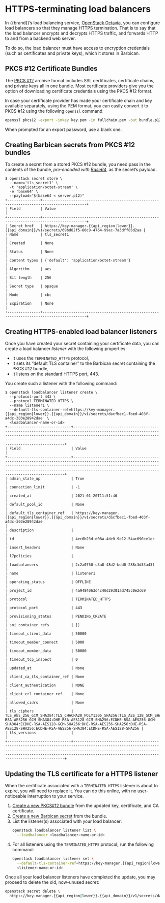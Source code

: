 # HTTPS-terminating load balancers

In {{brand}}’s load balancing service, [OpenStack Octavia](https://docs.openstack.org/octavia/latest/), you can configure load balancers so that they manage HTTPS termination.
That is to say that the load balancer encrypts and decrypts HTTPS traffic, and forwards HTTP to and from a backend web server.

To do so, the load balancer must have access to encryption credentials (such as certificates and private keys), which it stores in Barbican.


## PKCS #12 Certificate Bundles

The [PKCS #12](https://en.wikipedia.org/wiki/PKCS_12) archive format includes SSL certificates, certificate chains, and private keys all in one bundle.
Most certificate providers give you the option of downloading certificate credentials using the PKCS #12 format.

In case your certificate provider has made your certificate chain and key available separately, using the PEM format, you can easily convert it to PKCS #12 using the following `openssl` command:

```bash
openssl pkcs12 -export -inkey key.pem -in fullchain.pem -out bundle.p12
```

When prompted for an export password, use a blank one.


## Creating Barbican secrets from PKCS #12 bundles

To create a secret from a stored PKCS #12 bundle, you need pass in the contents of the bundle, *pre-encoded with [Base64](https://en.wikipedia.org/wiki/Base64)*, as the secret’s payload.

```console
$ openstack secret store \
  --name='tls_secret1' \
  -t 'application/octet-stream' \
  -e 'base64' \
  --payload="$(base64 < server.p12)"
+---------------+------------------------------------------------------------------------------------------+
| Field         | Value                                                                                    |
+---------------+------------------------------------------------------------------------------------------+
| Secret href   | https://key-manager.{{api_region|lower}}.{{api_domain}}/v1/secrets/69bd82f5-60c9-4764-99ec-7a3dff05d2aa |
| Name          | tls_secret1                                                                              |
| Created       | None                                                                                     |
| Status        | None                                                                                     |
| Content types | {'default': 'application/octet-stream'}                                                  |
| Algorithm     | aes                                                                                      |
| Bit length    | 256                                                                                      |
| Secret type   | opaque                                                                                   |
| Mode          | cbc                                                                                      |
| Expiration    | None                                                                                     |
+---------------+------------------------------------------------------------------------------------------+
```

## Creating HTTPS-enabled load balancer listeners

Once you have created your secret containing your certificate data, you can create a load balancer *listener* with the following properties:

* It uses the `TERMINATED_HTTPS` protocol,
* It sets its “default TLS container” to the Barbican secret containing the PKCS #12 bundle,
* It listens on the standard HTTPS port, 443.


You create such a listener with the following command:

```console
$ openstack loadbalancer listener create \
  --protocol-port 443 \
  --protocol TERMINATED_HTTPS \
  --name listener1 \
  --default-tls-container-ref=https://key-manager.{{api_region|lower}}.{{api_domain}}/v1/secrets/dacfbec1-fbed-403f-a4dc-303e28942dae  \
  <loadbalancer-name-or-id>
+-----------------------------+------------------------------------------------------------------------------------------------------------------------------------------------------------------------------------------------------------------------------------------------------------------------------------+
| Field                       | Value                                                                                                                                                                                                                                                                              |
+-----------------------------+------------------------------------------------------------------------------------------------------------------------------------------------------------------------------------------------------------------------------------------------------------------------------------+
| admin_state_up              | True                                                                                                                                                                                                                                                                               |
| connection_limit            | -1                                                                                                                                                                                                                                                                                 |
| created_at                  | 2021-01-20T11:51:46                                                                                                                                                                                                                                                                |
| default_pool_id             | None                                                                                                                                                                                                                                                                               |
| default_tls_container_ref   | https://key-manager.{{api_region|lower}}.{{api_domain}}/v1/secrets/dacfbec1-fbed-403f-a4dc-303e28942dae                                                                                                                                                                                           |
| description                 |                                                                                                                                                                                                                                                                                    |
| id                          | 4ec6b23d-d08a-4de0-9e12-54ac690ee1ec                                                                                                                                                                                                                                               |
| insert_headers              | None                                                                                                                                                                                                                                                                               |
| l7policies                  |                                                                                                                                                                                                                                                                                    |
| loadbalancers               | 2c2a0760-c3a8-48d2-bdd0-288c3d33a43f                                                                                                                                                                                                                                               |
| name                        | listener1                                                                                                                                                                                                                                                                          |
| operating_status            | OFFLINE                                                                                                                                                                                                                                                                            |
| project_id                  | 4a9484063d4c40d29301ad745c0e2c69                                                                                                                                                                                                                                                   |
| protocol                    | TERMINATED_HTTPS                                                                                                                                                                                                                                                                   |
| protocol_port               | 443                                                                                                                                                                                                                                                                                |
| provisioning_status         | PENDING_CREATE                                                                                                                                                                                                                                                                     |
| sni_container_refs          | []                                                                                                                                                                                                                                                                                 |
| timeout_client_data         | 50000                                                                                                                                                                                                                                                                              |
| timeout_member_connect      | 5000                                                                                                                                                                                                                                                                               |
| timeout_member_data         | 50000                                                                                                                                                                                                                                                                              |
| timeout_tcp_inspect         | 0                                                                                                                                                                                                                                                                                  |
| updated_at                  | None                                                                                                                                                                                                                                                                               |
| client_ca_tls_container_ref | None                                                                                                                                                                                                                                                                               |
| client_authentication       | NONE                                                                                                                                                                                                                                                                               |
| client_crl_container_ref    | None                                                                                                                                                                                                                                                                               |
| allowed_cidrs               | None                                                                                                                                                                                                                                                                               |
| tls_ciphers                 | TLS_AES_256_GCM_SHA384:TLS_CHACHA20_POLY1305_SHA256:TLS_AES_128_GCM_SHA256:DHE-RSA-AES256-GCM-SHA384:DHE-RSA-AES128-GCM-SHA256:ECDHE-RSA-AES256-GCM-SHA384:ECDHE-RSA-AES128-GCM-SHA256:DHE-RSA-AES256-SHA256:DHE-RSA-AES128-SHA256:ECDHE-RSA-AES256-SHA384:ECDHE-RSA-AES128-SHA256 |
| tls_versions                |                                                                                                                                                                                                                                                                                    |
+-----------------------------+------------------------------------------------------------------------------------------------------------------------------------------------------------------------------------------------------------------------------------------------------------------------------------+
```

## Updating the TLS certificate for a HTTPS listener

When the certificate associated with a `TERMINATED_HTTPS` listener is about to expire, you will need to replace it.
You can do this online, with no user-noticeable interruption to your service.

1. [Create a new PKCS#12 bundle](#pkcs-12-certificate-bundles) from the updated key, certificate, and CA certificate.
2. [Create a new Barbican secret](#creating-barbican-secrets-from-pkcs-12-bundles) from the bundle.
3. List the listener(s) associated with your load balancer:
   ```bash
   openstack loadbalancer listener list \
     --loadbalancer <loadbalancer-name-or-id>
   ```
4. For all listeners using the `TERMINATED_HTTPS` protocol, run the following command:
   ```bash
   openstack loadbalancer listener set \
     --default-tls-container-ref=https://key-manager.{{api_region|lower}}.{{api_domain}}/v1/secrets/e2d8acc1-c6b9-4c01-9373-cc167b075c25  \
     <listener-name-or-id>
   ```

Once all your load balancer listeners have completed the update, you may proceed to delete the old, now-unused secret:

```bash
openstack secret delete \
  https://key-manager.{{api_region|lower}}.{{api_domain}}/v1/secrets/dacfbec1-fbed-403f-a4dc-303e28942dae
```
